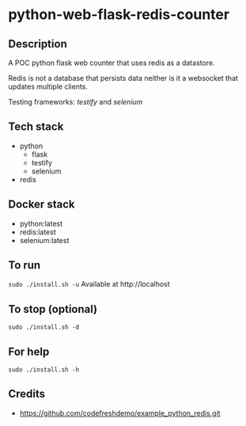 # python-web-flask-redis-counter

## Description
A POC python flask web counter
that uses redis as a datastore.

Redis is not a database that persists data
neither is it a websocket that updates multiple
clients.

Testing frameworks: *testify* and *selenium*

## Tech stack
- python
  - flask
  - testify
  - selenium
- redis

## Docker stack
- python:latest
- redis:latest
- selenium:latest

## To run
`sudo ./install.sh -u`
Available at http://localhost

## To stop (optional)
`sudo ./install.sh -d`

## For help
`sudo ./install.sh -h`

## Credits
- https://github.com/codefreshdemo/example_python_redis.git
